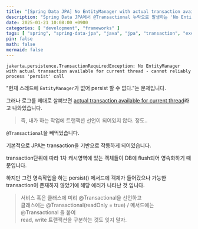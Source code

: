 ```yaml
---
title: "[Spring Data JPA] No EntityManager with actual transaction available 오류 해결"
description: "Spring Data JPA에서 @Transactional 누락으로 발생하는 'No EntityManager with actual transaction available for current thread' 오류 해결 방법을 다룹니다."
date: 2025-01-21 10:08:00 +0900
categories: [ "development", "frameworks" ]
tags: [ "spring", "spring-data-jpa", "java", "jpa", "transaction", "exception", "troubleshooting" ]
pin: false
math: false
mermaid: false
---
```


```
jakarta.persistence.TransactionRequiredException: No EntityManager with actual transaction available for current thread - cannot reliably process 'persist' call
```

"현재 스레드에 `EntityManager`가 없어 persist 할 수 없다."는 문제입니다.

그러나 로그를 제대로 살펴보면 <ins>actual transaction available for current thread</ins>라고 나와있습니다.

> 즉, 내가 하는 작업에 트랜잭션 선언이 되어있지 않다. 정도..

`@Transactional`을 빼먹었습니다.

기본적으로 JPA는 transaction을 기반으로 작동하게 되어있습니다.

transaction단위에 따라 1차 캐시영역에 있는 객체들이 DB에 flush되어 영속화하기 때문입니다.

하지만 그런 영속작업을 하는 persist() 메서드에 객체가 들어갔으나 가능한 transaction이 존재하지 않았기에 해당 에러가 나타난 것 입니다.

> 서비스 혹은 클래스에 미리 @Transactional을 선언하고  
> 클래스에는 @Transactional(readOnly = true) / 메서드에는 @Transactional 을 붙여  
> read, write 트랜잭션을 구분하는 것도 잊지 말자.
